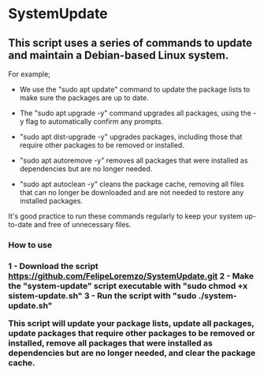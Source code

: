 <h1>SystemUpdate</h1>
<h2>This script uses a series of commands to update and maintain a Debian-based Linux system.</h2>

For example;
- We use the "sudo apt update" command to update the package lists to make sure the packages are up to date.

- The "sudo apt upgrade -y" command upgrades all packages, using the -y flag to automatically confirm any prompts.

- "sudo apt dist-upgrade -y" upgrades packages, including those that require other packages to be removed or installed.

- "sudo apt autoremove -y" removes all packages that were installed as dependencies but are no longer needed.

- "sudo apt autoclean -y" cleans the package cache, removing all files that can no longer be downloaded and are not needed to restore any installed packages.

It's good practice to run these commands regularly to keep your system up-to-date and free of unnecessary files.

<h3>How to use<h3>

1 - Download the script https://github.com/FelipeLoremzo/SystemUpdate.git
2 - Make the "system-update" script executable with "sudo chmod +x sistem-update.sh"
3 - Run the script with "sudo ./system-update.sh"

This script will update your package lists, update all packages, update packages that require other packages to be removed or installed, remove all packages that were installed as dependencies but are no longer needed, and clear the package cache.
